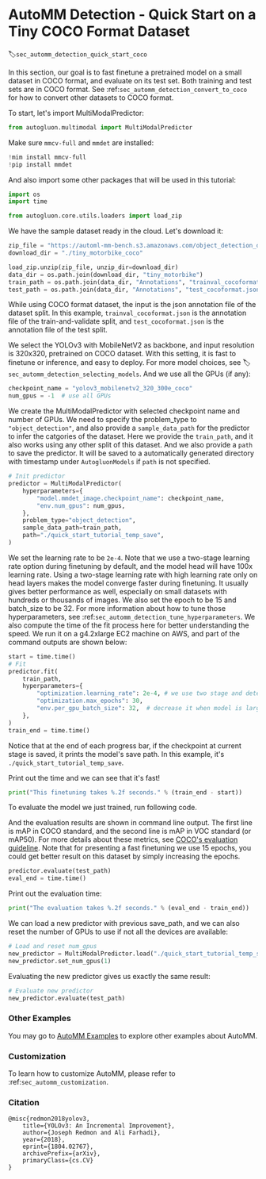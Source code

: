 # AutoMM Detection - Quick Start on a Tiny COCO Format Dataset
:label:`sec_automm_detection_quick_start_coco`

In this section, our goal is to fast finetune a pretrained model on a small dataset in COCO format, 
and evaluate on its test set. Both training and test sets are in COCO format.
See :ref:`sec_automm_detection_convert_to_coco` for how to convert other datasets to COCO format.

To start, let's import MultiModalPredictor:

```python .input
from autogluon.multimodal import MultiModalPredictor
```

Make sure `mmcv-full` and `mmdet` are installed:
```python .input
!mim install mmcv-full
!pip install mmdet
```

And also import some other packages that will be used in this tutorial:

```python .input
import os
import time

from autogluon.core.utils.loaders import load_zip
```

We have the sample dataset ready in the cloud. Let's download it:

```python .input
zip_file = "https://automl-mm-bench.s3.amazonaws.com/object_detection_dataset/tiny_motorbike_coco.zip"
download_dir = "./tiny_motorbike_coco"

load_zip.unzip(zip_file, unzip_dir=download_dir)
data_dir = os.path.join(download_dir, "tiny_motorbike")
train_path = os.path.join(data_dir, "Annotations", "trainval_cocoformat.json")
test_path = os.path.join(data_dir, "Annotations", "test_cocoformat.json")
```

While using COCO format dataset, the input is the json annotation file of the dataset split.
In this example, `trainval_cocoformat.json` is the annotation file of the train-and-validate split,
and `test_cocoformat.json` is the annotation file of the test split.

We select the YOLOv3 with MobileNetV2 as backbone,
and input resolution is 320x320, pretrained on COCO dataset. With this setting, it is fast to finetune or inference,
and easy to deploy.
For more model choices, see :label:`sec_automm_detection_selecting_models`.
And we use all the GPUs (if any):

```python .input
checkpoint_name = "yolov3_mobilenetv2_320_300e_coco"
num_gpus = -1  # use all GPUs
```

We create the MultiModalPredictor with selected checkpoint name and number of GPUs.
We need to specify the problem_type to `"object_detection"`,
and also provide a `sample_data_path` for the predictor to infer the catgories of the dataset.
Here we provide the `train_path`, and it also works using any other split of this dataset.
And we also provide a `path` to save the predictor. 
It will be saved to a automatically generated directory with timestamp under `AutogluonModels` if `path` is not specified.

```python .input
# Init predictor
predictor = MultiModalPredictor(
    hyperparameters={
        "model.mmdet_image.checkpoint_name": checkpoint_name,
        "env.num_gpus": num_gpus,
    },
    problem_type="object_detection",
    sample_data_path=train_path,
    path="./quick_start_tutorial_temp_save",
)
```

We set the learning rate to be `2e-4`.
Note that we use a two-stage learning rate option during finetuning by default,
and the model head will have 100x learning rate.
Using a two-stage learning rate with high learning rate only on head layers makes
the model converge faster during finetuning. It usually gives better performance as well,
especially on small datasets with hundreds or thousands of images.
We also set the epoch to be 15 and batch_size to be 32.
For more information about how to tune those hyperparameters,
see :ref:`sec_automm_detection_tune_hyperparameters`.
We also compute the time of the fit process here for better understanding the speed.
We run it on a g4.2xlarge EC2 machine on AWS,
and part of the command outputs are shown below:

```python .input
start = time.time()
# Fit
predictor.fit(
    train_path,
    hyperparameters={
        "optimization.learning_rate": 2e-4, # we use two stage and detection head has 100x lr
        "optimization.max_epochs": 30,
        "env.per_gpu_batch_size": 32,  # decrease it when model is large
    },
)
train_end = time.time()
```

Notice that at the end of each progress bar, if the checkpoint at current stage is saved,
it prints the model's save path.
In this example, it's `./quick_start_tutorial_temp_save`.

Print out the time and we can see that it's fast!

```python .input
print("This finetuning takes %.2f seconds." % (train_end - start))
```

To evaluate the model we just trained, run following code.

And the evaluation results are shown in command line output. 
The first line is mAP in COCO standard, and the second line is mAP in VOC standard (or mAP50). 
For more details about these metrics, see [COCO's evaluation guideline](https://cocodataset.org/#detection-eval).
Note that for presenting a fast finetuning we use 15 epochs, 
you could get better result on this dataset by simply increasing the epochs.

```python .input
predictor.evaluate(test_path)
eval_end = time.time()
```

Print out the evaluation time:

```python .input
print("The evaluation takes %.2f seconds." % (eval_end - train_end))
```

We can load a new predictor with previous save_path,
and we can also reset the number of GPUs to use if not all the devices are available:

```python .input
# Load and reset num_gpus
new_predictor = MultiModalPredictor.load("./quick_start_tutorial_temp_save")
new_predictor.set_num_gpus(1)
```

Evaluating the new predictor gives us exactly the same result:

```python .input
# Evaluate new predictor
new_predictor.evaluate(test_path)
```

### Other Examples

You may go to [AutoMM Examples](https://github.com/awslabs/autogluon/tree/master/examples/automm) to explore other examples about AutoMM.

### Customization
To learn how to customize AutoMM, please refer to :ref:`sec_automm_customization`.

### Citation
```
@misc{redmon2018yolov3,
    title={YOLOv3: An Incremental Improvement},
    author={Joseph Redmon and Ali Farhadi},
    year={2018},
    eprint={1804.02767},
    archivePrefix={arXiv},
    primaryClass={cs.CV}
}
```
